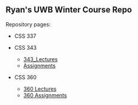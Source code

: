 Ryan's UWB Winter Course Repo
---
Repository pages:

- CSS 337
- CSS 343
  - [343_Lectures](https://ryancpeters.github.io/Educational_Resources/)
  - [Assignments](https://github.com/RyanCPeters/Winter_2017/tree/master/dat_Structure_Doe_343)
  
- CSS 360
  - [360 Lectures](https://ryancpeters.github.io/Educational_Resources/)
  - [360 Assignments](https://github.com/RyanCPeters/Winter_2017/tree/master/got_dat_360_blues)

